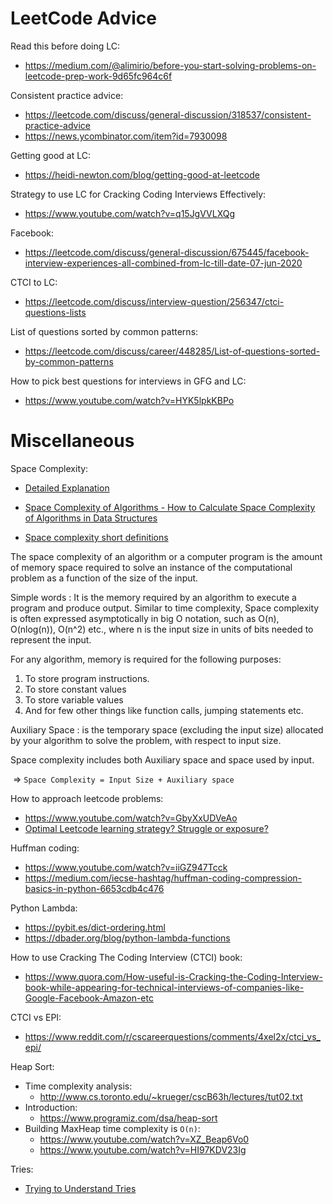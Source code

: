 # LeetCode Advice

Read this before doing LC:

- https://medium.com/@alimirio/before-you-start-solving-problems-on-leetcode-prep-work-9d65fc964c6f

Consistent practice advice:
- https://leetcode.com/discuss/general-discussion/318537/consistent-practice-advice
- https://news.ycombinator.com/item?id=7930098

Getting good at LC:

- https://heidi-newton.com/blog/getting-good-at-leetcode

Strategy to use LC for Cracking Coding Interviews Effectively:

- https://www.youtube.com/watch?v=q15JgVVLXQg

Facebook:

- https://leetcode.com/discuss/general-discussion/675445/facebook-interview-experiences-all-combined-from-lc-till-date-07-jun-2020

CTCI to LC:

- https://leetcode.com/discuss/interview-question/256347/ctci-questions-lists

List of questions sorted by common patterns:

- https://leetcode.com/discuss/career/448285/List-of-questions-sorted-by-common-patterns

How to pick best questions for interviews in GFG and LC:

- https://www.youtube.com/watch?v=HYK5lpkKBPo

# Miscellaneous 

Space Complexity:

- [Detailed Explanation](https://www.youtube.com/watch?v=yOb0BL-84h8)

- [Space Complexity of Algorithms - How to Calculate Space Complexity of Algorithms in Data Structures
](https://www.youtube.com/watch?v=yOb0BL-84h8)
- [Space complexity short definitions](https://www.geeksforgeeks.org/g-fact-86/)

The space complexity of an algorithm or a computer program is the amount of memory space required to solve an instance of the computational problem as a function of the size of the input.

Simple words : It is the memory required by an algorithm to execute a program and produce output. Similar to time complexity, Space complexity is often expressed asymptotically in big O notation, such as O(n), O(nlog(n)), O(n^2) etc., where n is the input size in units of bits needed to represent the input.

For any algorithm, memory is required for the following purposes:

1. To store program instructions.
2. To store constant values
3. To store variable values
4. And for few other things like function calls, jumping statements etc.

Auxiliary Space : is the temporary space (excluding the input size) allocated by your algorithm to solve the problem, with respect to input size.

Space complexity includes both Auxiliary space and space used by input.

​		=> `Space Complexity = Input Size + Auxiliary space`

How to approach leetcode problems:

- https://www.youtube.com/watch?v=GbyXxUDVeAo
- [Optimal Leetcode learning strategy? Struggle or exposure?](https://www.reddit.com/r/cscareerquestions/comments/6rsxbm/optimal_leetcode_learning_strategy_struggle_or/dl971lp/)

Huffman coding:

- https://www.youtube.com/watch?v=iiGZ947Tcck
- https://medium.com/iecse-hashtag/huffman-coding-compression-basics-in-python-6653cdb4c476

Python Lambda:

- https://pybit.es/dict-ordering.html
- https://dbader.org/blog/python-lambda-functions

How to use Cracking The Coding Interview (CTCI) book:

- https://www.quora.com/How-useful-is-Cracking-the-Coding-Interview-book-while-appearing-for-technical-interviews-of-companies-like-Google-Facebook-Amazon-etc

CTCI vs EPI:

- https://www.reddit.com/r/cscareerquestions/comments/4xel2x/ctci_vs_epi/

Heap Sort:

- Time complexity analysis:
  - http://www.cs.toronto.edu/~krueger/cscB63h/lectures/tut02.txt
- Introduction:
  - https://www.programiz.com/dsa/heap-sort
- Building MaxHeap time complexity is `O(n)`:
  - https://www.youtube.com/watch?v=XZ_Beap6Vo0
  - https://www.youtube.com/watch?v=HI97KDV23Ig

Tries:

- [Trying to Understand Tries](https://medium.com/basecs/trying-to-understand-tries-3ec6bede0014)
